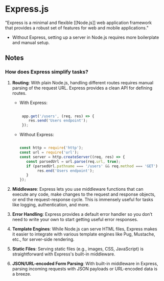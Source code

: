 # Express.js

"Express is a minimal and flexible [[Node.js]] web application framework that provides a robust set of features for web and mobile applications."
- Without Express, setting up a server in Node.js requires more boilerplate and manual setup.

## Notes
### **How does Express simplify tasks?**

1. **Routing**: With plain Node.js, handling different routes requires manual parsing of the request URL. Express provides a clean API for defining routes.
    
    - With Express:
       ```javascript
        
        app.get('/users', (req, res) => {
           res.send('Users endpoint'); 
        });
        ```
        
        
    - Without Express:
        ```Javascript

        const http = require('http'); 
        const url = require('url');  
        const server = http.createServer((req, res) => {
           const parsedUrl = url.parse(req.url, true);
           if (parsedUrl.pathname === '/users' && req.method === 'GET') {
                res.end('Users endpoint');
           } 
	    });
        ```
        
2. **Middleware**: Express lets you use middleware functions that can execute any code, make changes to the request and response objects, or end the request-response cycle. This is immensely useful for tasks like logging, authentication, and more.
    
3. **Error Handling**: Express provides a default error handler so you don’t need to write your own to start getting useful error responses.
    
4. **Template Engines**: While Node.js can serve HTML files, Express makes it easier to integrate with various template engines like Pug, Mustache, etc., for server-side rendering.
    
5. **Static Files**: Serving static files (e.g., images, CSS, JavaScript) is straightforward with Express's built-in middleware.
    
6. **JSON/URL-encoded Form Parsing**: With built-in middleware in Express, parsing incoming requests with JSON payloads or URL-encoded data is a breeze.
